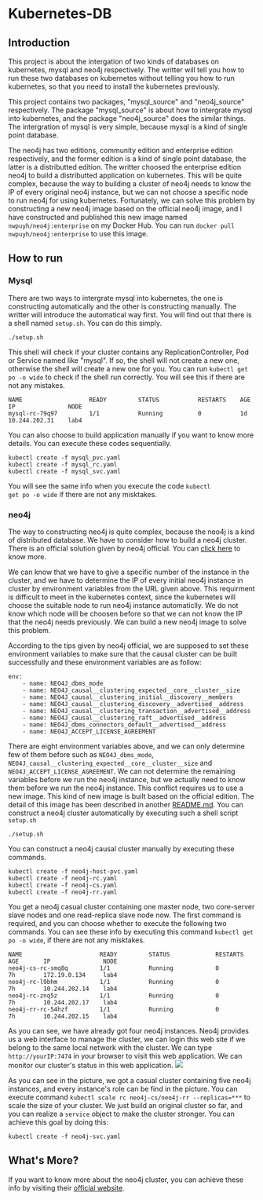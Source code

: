 # Kubernetes-DB

## Introduction
This project is about the intergation of two kinds of databases on kubernetes, mysql and neo4j respectively. The writter will tell you how to run these two databases on kubernetes without telling you how to run kubernetes, so that you need to install the kubernetes previously.

This project contains two packages, "mysql_source" and "neo4j_source" respectively. The package "mysql_source" is about how to intergrate mysql into kubernetes, and the package "neo4j_source" does the similar things. The intergration of mysql is very simple, because mysql is a kind of single point database.

The neo4j has two editions, community edition and enterprise edition respectively, and the former edition is a kind of single point database, the latter is a distributted edition. The writter choosed the enterprise edition neo4j to build a distributted application on kubernetes. This will be quite complex, because the way to building a cluster of neo4j needs to know the IP of every original neo4j instance, but we can not choose a specific node to run neo4j for using kubernetes. Fortunately, we can solve this problem by constructing a new neo4j image based on the official neo4j image, and I have constructed and published this new image named <code>nwpuyh/neo4j:enterprise</code> on my Docker Hub. You can run `docker pull nwpuyh/neo4j:enterprise` to use this image.

## How to run

### Mysql

There are two ways to intergrate mysql into kubernetes, the one is constructing automatically and the other is constructing manually. The writter will introduce the automatical way first. You will find out that there is a shell named `setup.sh`. You can do this simply.

```shell
./setup.sh
```

This shell will check if your cluster contains any ReplicationController, Pod or Service named like "mysql". If so, the shell will not create a new one, otherwise the shell will create a new one for you. You can run `kubectl get po -o wide` to check if the shell run correctly. You will see this if there are not any mistakes.

```
NAME                   READY         STATUS           RESTARTS    AGE       IP               NODE
mysql-rc-79q97         1/1           Running          0           1d        10.244.202.31    lab4
```

You can also choose to build application manually if you want to know more details. You can execute these codes sequentially.

```
kubectl create -f mysql_pvc.yaml
kubectl create -f mysql_rc.yaml
kubectl create -f mysql_svc.yaml
```

You will see the same info when you execute the code <code>kubectl get po -o wide</code> if there are not any misktakes.

### neo4j

The way to constructing neo4j is quite complex, because the neo4j is a kind of distributed database. We have to consider how to build a neo4j cluster. There is an official solution given by neo4j official. You can [click here](https://neo4j.com/docs/operations-manual/current/installation/docker/) to know more.

We can know that we have to give a specific number of the instance in the cluster, and we have to determine the IP of every initial neo4j instance in cluster by environment variables from the URL given above. This requirment is difficult to meet in the kubernetes context, since the kubernetes will choose the suitable node to run neo4j instance automaticlly. We do not know which node will be choosen before so that we can not know the IP that the neo4j needs previously. We can build a new neo4j image to solve this problem.

According to the tips given by neo4j official, we are supposed to set these environment variables to make sure that the causal cluster can be built successfully and these environment variables are as follow:

```
env:
    - name: NEO4J_dbms_mode
    - name: NEO4J_causal__clustering_expected__core__cluster__size
    - name: NEO4J_causal__clustering_initial__discovery__members
    - name: NEO4J_causal__clustering_discovery__advertised__address
    - name: NEO4J_causal__clustering_transaction__advertised__address
    - name: NEO4J_causal__clustering_raft__advertised__address
    - name: NEO4J_dbms_connectors_default__advertised__address
    - name: NEO4J_ACCEPT_LICENSE_AGREEMENT
```

There are eight environment variables above, and we can only determine few of them before such as `NEO4J_dbms_mode`, `NEO4J_causal__clustering_expected__core__cluster__size` and `NEO4J_ACCEPT_LICENSE_AGREEMENT`. We can not determine the remaining variables before we run the neo4j instance, but we actually need to know them before we run the neo4j instance. This conflict requires us to use a new image. This kind of new image is built based on the official edition. The detail of this image has been described in another [README.md](https://github.com/yhswjtuILMARE/kubernetes-DB/blob/master/neo4j_source/README.md). You can construct a neo4j cluster automatically by executing such a shell script `setup.sh`

```
./setup.sh
```

You can construct a neo4j causal cluster manually by executing these commands.

```
kubectl create -f neo4j-host-pvc.yaml
kubectl create -f neo4j-rc.yaml
kubectl create -f neo4j-cs.yaml
kubectl create -f neo4j-rr.yaml
```

You get a neo4j casual cluster containing one master node, two core-server slave nodes and one read-replica slave node now. The first command is required, and you can choose whether to execute the following two commands. You can see these info by executing this command `kubectl get po -o wide`, if there are not any misktakes.

```
NAME                      READY         STATUS             RESTARTS   AGE       IP               NODE
neo4j-cs-rc-smq8q         1/1           Running            0          7h        172.19.0.134     lab4
neo4j-rc-l9bhm            1/1           Running            0          7h        10.244.202.14    lab4
neo4j-rc-znq5z            1/1           Running            0          7h        10.244.202.17    lab4
neo4j-rr-rc-54hzf         1/1           Running            0          7h        10.244.202.15    lab4
```

As you can see, we have already got four neo4j instances. Neo4j provides us a web interface to manage the cluster, we can login this web site if we belong to the same local network with the cluster. We can type `http://yourIP:7474` in your browser to visit this web application. We can monitor our cluster's status in this web application.
<img src="https://github.com/yhswjtuILMARE/kubernetes-DB/blob/master/images/neo4j_cluster_status.jpg"/>

As you can see in the picture, we got a casual cluster containing five neo4j instances, and every instance's role can be find in the picture. You can execute command `kubectl scale rc neo4j-cs/neo4j-rr --replicas=***` to scale the size of your cluster. We just build an original cluster so far, and you can realize a `service` object to make the cluster stronger. You can achieve this goal by doing this:

```
kubectl create -f neo4j-svc.yaml
```

## What's More?

If you want to know more about the neo4j cluster, you can achieve these info by visiting their [official website](https://neo4j.com/docs/operations-manual/current/clustering/causal-clustering/setup-new-cluster/).

